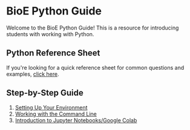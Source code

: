 # BioE Python Guide
Welcome to the BioE Python Guide! This is a resource for introducing students with working with Python.

## Python Reference Sheet
If you're looking for a quick reference sheet for common questions and examples, [click here](https://colab.research.google.com/drive/1X8hKqWm3K56K3mS8-cVV57MVtf9CPv1i?usp=sharing).

## Step-by-Step Guide
1. [Setting Up Your Environment](pages/setting-up-your-environment.md)  
2. [Working with the Command Line](pages/working-with-command-line.md)
3. [Introduction to Jupyter Notebooks/Google Colab](https://colab.research.google.com/drive/1EIA4Da9mKvIt1eCrHBhyLYbX0seVKByq?usp=sharing)
